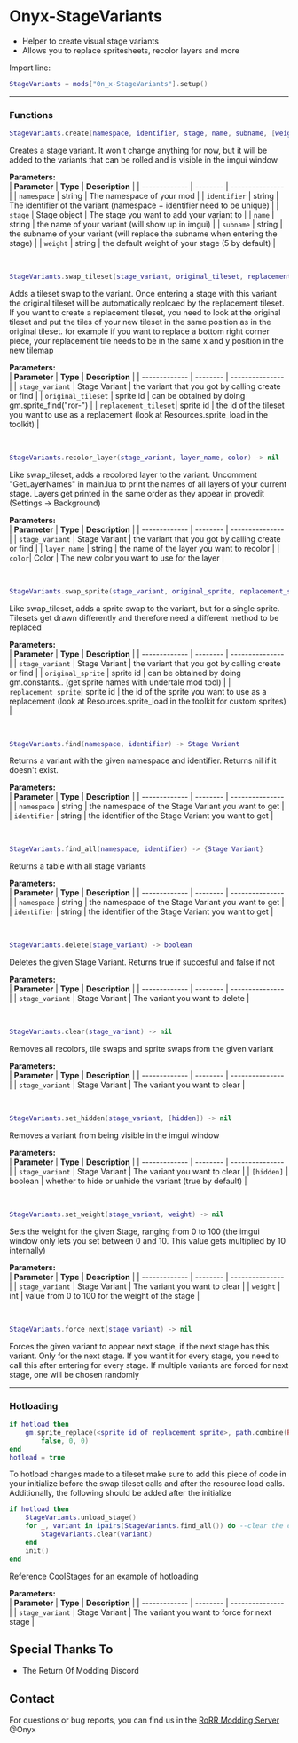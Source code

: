 # Onyx-StageVariants
- Helper to create visual stage variants
- Allows you to replace spritesheets, recolor layers and more

Import line:  
```lua
StageVariants = mods["0n_x-StageVariants"].setup()
```
---

### Functions
```lua
StageVariants.create(namespace, identifier, stage, name, subname, [weight]) -> Stage Variant
```

Creates a stage variant. It won't change anything for now, but it will be added to the variants that can be rolled and is visible in the imgui window

**Parameters:**  
| **Parameter** | **Type** | **Description** |
| ------------- | -------- | --------------- |
| `namespace`   | string  | The namespace of your mod |
| `identifier`  | string  | The identifier of the variant (namespace + identifier need to be unique) |
| `stage`       | Stage object  | The stage you want to add your variant to |
| `name`        | string  | the name of your variant (will show up in imgui) |
| `subname`     | string  | the subname of your variant (will replace the subname when entering the stage) |
| `weight`      | string  | the default weight of your stage (5 by default) |

<br>

```lua
StageVariants.swap_tileset(stage_variant, original_tileset, replacement_tileset) -> nil
```

Adds a tileset swap to the variant. Once entering a stage with this variant the original tileset will be automatically replcaed by the replacement tileset.
If you want to create a replacement tileset, you need to look at the original tileset and put the tiles of your new tileset in the same position as in the original tileset. for example if you want to replace a bottom right corner piece, your replacement tile needs to be in the same x and y position in the new tilemap

**Parameters:**  
| **Parameter** | **Type** | **Description** |
| ------------- | -------- | --------------- |
| `stage_variant`      | Stage Variant  | the variant that you got by calling create or find |
| `original_tileset`   | sprite id  | can be obtained by doing gm.sprite_find("ror-<name of tileset you want to replace>") |
| `replacement_tileset`| sprite id  | the id of the tileset you want to use as a replacement (look at Resources.sprite_load in the toolkit) |

<br>

```lua
StageVariants.recolor_layer(stage_variant, layer_name, color) -> nil
```

Like swap_tileset, adds a recolored layer to the variant. Uncomment "GetLayerNames" in main.lua to print the names of all layers of your current stage. Layers get printed in the same order as they appear in provedit (Settings -> Background)

**Parameters:**  
| **Parameter** | **Type** | **Description** |
| ------------- | -------- | --------------- |
| `stage_variant`      | Stage Variant  | the variant that you got by calling create or find |
| `layer_name`   | string  | the name of the layer you want to recolor |
| `color`| Color  | The new color you want to use for the layer |

<br>

```lua
StageVariants.swap_sprite(stage_variant, original_sprite, replacement_sprite) -> nil
```

Like swap_tileset, adds a sprite swap to the variant, but for a single sprite. Tilesets get drawn differently and therefore need a different method to be replaced

**Parameters:**  
| **Parameter** | **Type** | **Description** |
| ------------- | -------- | --------------- |
| `stage_variant`      | Stage Variant  | the variant that you got by calling create or find |
| `original_sprite`   | sprite id  | can be obtained by doing gm.constants.<sprite name>. (get sprite names with undertale mod tool) |
| `replacement_sprite`| sprite id  | the id of the sprite you want to use as a replacement (look at Resources.sprite_load in the toolkit for custom sprites) |

<br>

```lua
StageVariants.find(namespace, identifier) -> Stage Variant
```
Returns a variant with the given namespace and identifier. Returns nil if it doesn't exist.

**Parameters:**  
| **Parameter** | **Type** | **Description** |
| ------------- | -------- | --------------- |
| `namespace`      | string  | the namespace of the Stage Variant you want to get |
| `identifier`   | string  | the identifier of the Stage Variant you want to get |

<br>

```lua
StageVariants.find_all(namespace, identifier) -> {Stage Variant}
```

Returns a table with all stage variants

**Parameters:**  
| **Parameter** | **Type** | **Description** |
| ------------- | -------- | --------------- |
| `namespace`      | string  | the namespace of the Stage Variant you want to get |
| `identifier`   | string  | the identifier of the Stage Variant you want to get |

<br>

```lua
StageVariants.delete(stage_variant) -> boolean
```

Deletes the given Stage Variant. Returns true if succesful and false if not

**Parameters:**  
| **Parameter** | **Type** | **Description** |
| ------------- | -------- | --------------- |
| `stage_variant`      | Stage Variant  | The variant you want to delete |

<br>

```lua
StageVariants.clear(stage_variant) -> nil
```

Removes all recolors, tile swaps and sprite swaps from the given variant

**Parameters:**  
| **Parameter** | **Type** | **Description** |
| ------------- | -------- | --------------- |
| `stage_variant`      | Stage Variant  | The variant you want to clear |

<br>

```lua
StageVariants.set_hidden(stage_variant, [hidden]) -> nil
```

Removes a variant from being visible in the imgui window

**Parameters:**  
| **Parameter** | **Type** | **Description** |
| ------------- | -------- | --------------- |
| `stage_variant`      | Stage Variant  | The variant you want to clear |
| `[hidden]`      | boolean  | whether to hide or unhide the variant (true by default) |

<br>

```lua
StageVariants.set_weight(stage_variant, weight) -> nil
```

Sets the weight for the given Stage, ranging from 0 to 100 (the imgui window only lets you set between 0 and 10. This value gets multiplied by 10 internally)

**Parameters:**  
| **Parameter** | **Type** | **Description** |
| ------------- | -------- | --------------- |
| `stage_variant`      | Stage Variant  | The variant you want to clear |
| `weight`      | int  | value from 0 to 100 for the weight of the stage |

<br>

```lua
StageVariants.force_next(stage_variant) -> nil
```

Forces the given variant to appear next stage, if the next stage has this variant. Only for the next stage. If you want it for every stage, you need to call this after entering for every stage. If multiple variants are forced for next stage, one will be chosen randomly

---

### Hotloading

```lua
if hotload then
    gm.sprite_replace(<sprite id of replacement sprite>, path.combine(PATH .. <same path used to originally load sprite>, "<sprite name>.png"), 1, false,
        false, 0, 0)
end
hotload = true
```

To hotload changes made to a tileset make sure to add this piece of code in your initialize before the swap tileset calls and after the resource load calls. Additionally, the following should be added after the initialize

```lua
if hotload then
    StageVariants.unload_stage()
    for _, variant in ipairs(StageVariants.find_all()) do --clear the content of all stagevariants, so there won't be duplicates when init gets run again
        StageVariants.clear(variant)
    end
    init()
end
```

Reference CoolStages for an example of hotloading

**Parameters:**  
| **Parameter** | **Type** | **Description** |
| ------------- | -------- | --------------- |
| `stage_variant`      | Stage Variant  | The variant you want to force for next stage |

## Special Thanks To
* The Return Of Modding Discord

## Contact
For questions or bug reports, you can find us in the [RoRR Modding Server](https://discord.gg/VjS57cszMq) @Onyx
